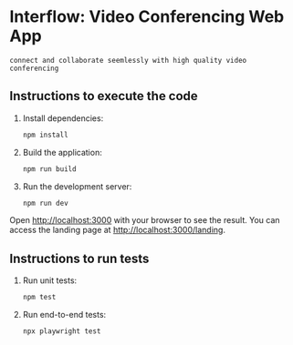 # Interflow: Video Conferencing Web App
`connect and collaborate seemlessly with high quality video conferencing`

## Instructions to execute the code

1.  Install dependencies:

    ```bash
    npm install
    ```

2.  Build the application:

    ```bash
    npm run build
    ```

3.  Run the development server:

    ```bash
    npm run dev
    ```

Open [http://localhost:3000](http://localhost:3000) with your browser to see the result. You can access the landing page at [http://localhost:3000/landing](http://localhost:3000/landing).

## Instructions to run tests

1.  Run unit tests:

    ```bash
    npm test
    ```

2.  Run end-to-end tests:

    ```bash
    npx playwright test
    ```
